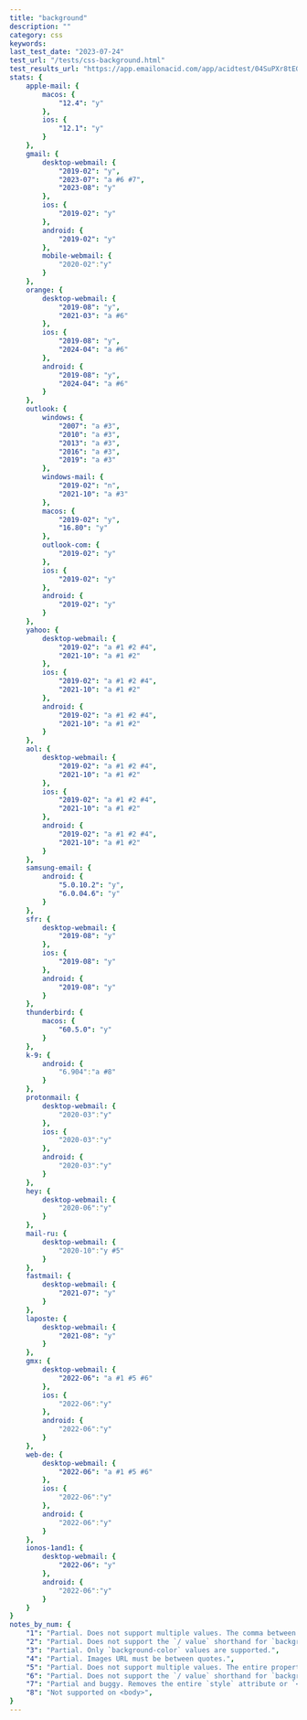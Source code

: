 ```yaml
---
title: "background"
description: ""
category: css
keywords:
last_test_date: "2023-07-24"
test_url: "/tests/css-background.html"
test_results_url: "https://app.emailonacid.com/app/acidtest/04SuPXr8tEGhWRlJ2Us6dA8BzgREpyxHYEmSBeyNuWyWo/list"
stats: {
	apple-mail: {
		macos: {
			"12.4": "y"
		},
		ios: {
			"12.1": "y"
		}
	},
	gmail: {
		desktop-webmail: {
			"2019-02": "y",
			"2023-07": "a #6 #7",
			"2023-08": "y"
		},
		ios: {
			"2019-02": "y"
		},
		android: {
			"2019-02": "y"
		},
        mobile-webmail: {
            "2020-02":"y"
        }
	},
    orange: {
        desktop-webmail: {
            "2019-08": "y",
            "2021-03": "a #6"
        },
        ios: {
            "2019-08": "y",
            "2024-04": "a #6"
        },
        android: {
            "2019-08": "y",
            "2024-04": "a #6"
        }
    },
	outlook: {
		windows: {
			"2007": "a #3",
			"2010": "a #3",
			"2013": "a #3",
			"2016": "a #3",
			"2019": "a #3"
		},
		windows-mail: {
			"2019-02": "n",
			"2021-10": "a #3"
		},
		macos: {
			"2019-02": "y",
            "16.80": "y"
		},
		outlook-com: {
			"2019-02": "y"
		},
		ios: {
			"2019-02": "y"
		},
		android: {
			"2019-02": "y"
		}
	},
	yahoo: {
		desktop-webmail: {
			"2019-02": "a #1 #2 #4",
			"2021-10": "a #1 #2"
		},
		ios: {
			"2019-02": "a #1 #2 #4",
			"2021-10": "a #1 #2"
		},
		android: {
			"2019-02": "a #1 #2 #4",
			"2021-10": "a #1 #2"
		}
	},
	aol: {
		desktop-webmail: {
			"2019-02": "a #1 #2 #4",
			"2021-10": "a #1 #2"
		},
		ios: {
			"2019-02": "a #1 #2 #4",
			"2021-10": "a #1 #2"
		},
		android: {
			"2019-02": "a #1 #2 #4",
			"2021-10": "a #1 #2"
		}
	},
	samsung-email: {
		android: {
			"5.0.10.2": "y",
			"6.0.04.6": "y"
		}
	},
    sfr: {
        desktop-webmail: {
            "2019-08": "y"
        },
        ios: {
            "2019-08": "y"
        },
        android: {
            "2019-08": "y"
        }
    },
	thunderbird: {
		macos: {
			"60.5.0": "y"
		}
	},
	k-9: {
		android: {
			"6.904":"a #8"
		}
  	},
    protonmail: {
        desktop-webmail: {
            "2020-03":"y"
        },
        ios: {
            "2020-03":"y"
        },
        android: {
            "2020-03":"y"
        }
    },
    hey: {
        desktop-webmail: {
            "2020-06":"y"
        }
    },
    mail-ru: {
        desktop-webmail: {
            "2020-10":"y #5"
        }
    },
	fastmail: {
		desktop-webmail: {
			"2021-07": "y"
		}
	},
    laposte: {
        desktop-webmail: {
            "2021-08": "y"
        }
    },
	gmx: {
		desktop-webmail: {
			"2022-06": "a #1 #5 #6"
		},
		ios: {
			"2022-06":"y"
		},
		android: {
			"2022-06":"y"
		}
	},
	web-de: {
		desktop-webmail: {
			"2022-06": "a #1 #5 #6"
		},
		ios: {
			"2022-06":"y"
		},
		android: {
			"2022-06":"y"
		}
	},
	ionos-1and1: {
		desktop-webmail: {
			"2022-06": "y"
		},
		android: {
			"2022-06":"y"
		}
	}
}
notes_by_num: {
    "1": "Partial. Does not support multiple values. The comma between two values is removed.",
    "2": "Partial. Does not support the `/ value` shorthand for `background-size`. But it can be used in the `background-size` property instead.",
    "3": "Partial. Only `background-color` values are supported.",
    "4": "Partial. Images URL must be between quotes.",
    "5": "Partial. Does not support multiple values. The entire property is removed if so.",
    "6": "Partial. Does not support the `/ value` shorthand for `background-size`.",
	"7": "Partial and buggy. Removes the entire `style` attribute or `<style>` tag when a `url()` function with a valid image URL is present. See [Gmail rolling out changes that strip CSS with background images](https://freshinbox.com/blog/gmail-rolling-out-changes-that-strip-background-image-css/) and [Gmail and background images](https://parcel.io/blog/gmail-and-background-images).",
	"8": "Not supported on <body>",
}
---
```


